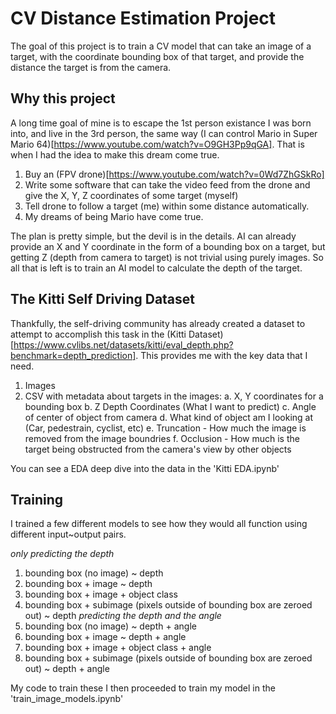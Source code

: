 # CV Distance Estimation Project
The goal of this project is to train a CV model that can take an image of a target, with the coordinate bounding box of that target, and provide the distance the target is from the camera. 

## Why this project
A long time goal of mine is to escape the 1st person existance I was born into, and live in the 3rd person, the same way (I can control Mario in Super Mario 64)[https://www.youtube.com/watch?v=O9GH3Pp9qGA]. That is when I had the idea to make this dream come true.
1. Buy an (FPV drone)[https://www.youtube.com/watch?v=0Wd7ZhGSkRo]
2. Write some software that can take the video feed from the drone and give the X, Y, Z coordinates of some target (myself)
3. Tell drone to follow a target (me) within some distance automatically.
4. My dreams of being Mario have come true.

The plan is pretty simple, but the devil is in the details. AI can already provide an X and Y coordinate in the form of a bounding box on a target, but getting Z (depth from camera to target) is not trivial using purely images. So all that is left is to train an AI model to calculate the depth of the target. 

## The Kitti Self Driving Dataset
Thankfully, the self-driving community has already created a dataset to attempt to accomplish this task in the (Kitti Dataset)[https://www.cvlibs.net/datasets/kitti/eval_depth.php?benchmark=depth_prediction]. This provides me with the key data that I need.
1. Images
2. CSV with metadata about targets in the images:
  a. X, Y coordinates for a bounding box
  b. Z Depth Coordinates (What I want to predict)
  c. Angle of center of object from camera
  d. What kind of object am I looking at (Car, pedestrain, cyclist, etc)
  e. Truncation - How much the image is removed from the image boundries
  f. Occlusion - How much is the target being obstructed from the camera's view by other objects

You can see a EDA deep dive into the data in the 'Kitti EDA.ipynb'

## Training
I trained a few different models to see how they would all function using different input~output pairs.

_only predicting the depth_
1. bounding box (no image) ~ depth
2. bounding box + image ~ depth
3. bounding box + image + object class
4. bounding box + subimage (pixels outside of bounding box are zeroed out) ~ depth
_predicting the depth and the angle_
1. bounding box (no image) ~ depth + angle
2. bounding box + image ~ depth + angle
3. bounding box + image + object class + angle
4. bounding box + subimage (pixels outside of bounding box are zeroed out) ~ depth + angle

My code to train these I then proceeded to train my model in the 'train_image_models.ipynb'
